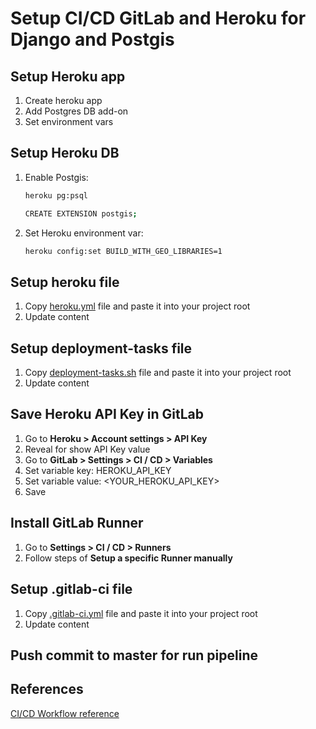 # Setup CI/CD GitLab and Heroku for Django and Postgis

## Setup Heroku app

1. Create heroku app
1. Add Postgres DB add-on
1. Set environment vars

## Setup Heroku DB

1. Enable Postgis:

    ```bash
    heroku pg:psql
    ```

    ```bash
    CREATE EXTENSION postgis;
    ```

1. Set Heroku environment var:

    ```bash
    heroku config:set BUILD_WITH_GEO_LIBRARIES=1
    ```

## Setup heroku file

1. Copy [heroku.yml](heroku.yml) file and paste it into your project root
1. Update content

## Setup deployment-tasks file

1. Copy [deployment-tasks.sh](deployment-tasks.sh) file and paste it into your project root
1. Update content

## Save Heroku API Key in GitLab

1. Go to **Heroku > Account settings > API Key**
1. Reveal for show API Key value
1. Go to **GitLab > Settings > CI / CD > Variables**
1. Set variable key: HEROKU_API_KEY
1. Set variable value: <YOUR_HEROKU_API_KEY>
1. Save

## Install GitLab Runner

1. Go to **Settings > CI / CD > Runners**
1. Follow steps of **Setup a specific Runner manually**

## Setup .gitlab-ci file

1. Copy [.gitlab-ci.yml](.gitlab-ci.yml) file and paste it into your project root
1. Update content

## Push commit to master for run pipeline

## References

[CI/CD Workflow reference](/ci-cd/CI-CD-Workflow.jpg)